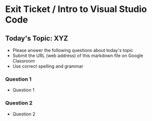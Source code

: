 
# Exit Ticket / Intro to Visual Studio Code

## Today's Topic: XYZ

- Please answer the following questions about today's topic
- Submit the URL (web address) of this markdown file on Google Classroom
- Use correct spelling and grammar

### Question 1
- Question 1


### Question 2
- Question 2


